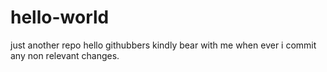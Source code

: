 # hello-world
just another repo
hello githubbers kindly bear with me when ever i commit any non relevant changes.
